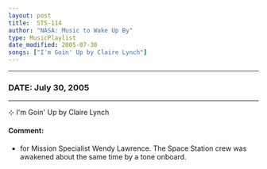 ```yaml
---
layout: post
title:  STS-114
author: "NASA: Music to Wake Up By"
type: MusicPlaylist
date_modified: 2005-07-30
songs: ["I'm Goin' Up by Claire Lynch"]
---
```


----
### DATE: July 30, 2005
----
⊹ I'm Goin' Up by Claire Lynch

#### Comment:
* for Mission Specialist Wendy Lawrence. The Space Station crew was awakened about the same time by a tone onboard.



<br/>
<center>
	<a target="_blank"
	   href="https://twitter.com/intent/tweet?hashtags=Space,NASA,Playlist,NASAWakeupCalls,SpaceProgram&text={{ page.author}}, '{{ page.songs.first }}' {{ page.title }}, {{ page.date | date: '%B %d, %Y' }}. {{ site.url }}{{ page.url }}&via=nasawakeupcalls"><i class="fab fa-twitter" alt="Tweet this page" style="font-size: 1.3em;"></i></a>
	&nbsp; 	<i class="fas fa-user-astronaut" style="font-size: 1.5em;"></i> &nbsp;
    <a type="amzn" search="'I'm Goin' Up by Claire Lynch'" category="popular music">
    <i class="fab fa-amazon" style="font-size: 1.3em;"></i></a>
</center>

